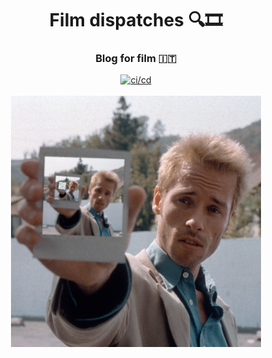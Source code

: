 <div align="center">
  <h1>Film dispatches 🔍🎞️</h1>
  <h3>Blog for film 🇮🇹</h3>
  <a href="https://github.com/andros21/wasmplayer/actions/workflows/post.yml">
    <img src="https://img.shields.io/github/actions/workflow/status/andros21/prose.sh/post.yml?label=post&style=for-the-badge&logo=github" alt="ci/cd">
  </a>
  <br><br>
  <img src="./img/profile.png" alt="profile" width="400px"/>
</div>
